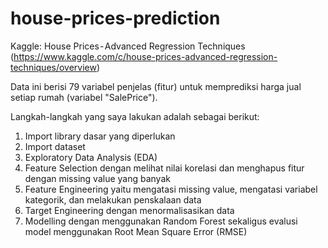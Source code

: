 # house-prices-prediction
Kaggle: House Prices - Advanced Regression Techniques (https://www.kaggle.com/c/house-prices-advanced-regression-techniques/overview)

Data ini berisi 79 variabel penjelas (fitur) untuk memprediksi harga jual setiap rumah (variabel "SalePrice").

Langkah-langkah yang saya lakukan adalah sebagai berikut:
1. Import library dasar yang diperlukan
2. Import dataset
3. Exploratory Data Analysis (EDA)
4. Feature Selection dengan melihat nilai korelasi dan menghapus fitur dengan missing value yang banyak
5. Feature Engineering yaitu mengatasi missing value, mengatasi variabel kategorik, dan melakukan penskalaan data
6. Target Engineering dengan menormalisasikan data
7. Modelling dengan menggunakan Random Forest sekaligus evalusi model menggunakan Root Mean Square Error (RMSE)
